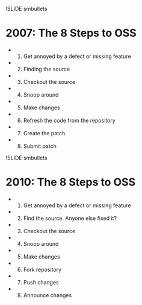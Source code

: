 !SLIDE smbullets
# 2007: The 8 Steps to OSS #

* 1. Get annoyed by a defect or missing feature
* 2. Finding the source
* 3. Checkout the source
* 4. Snoop around
* 5. Make changes
* 6. Refresh the code from the repository
* 7. Create the patch
* 8. Submit patch

!SLIDE smbullets
# 2010: The 8 Steps to OSS #

* 1. Get annoyed by a defect or missing feature
* 2. Find the source. Anyone else fixed it?
* 3. Checkout the source
* 4. Snoop around
* 5. Make changes
* 6. Fork repository
* 7. Push changes
* 8. Announce changes



